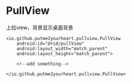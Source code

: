 # PullView
上拉view，背景显示桌面背景

<RelativeLayout
    xmlns:android="http://schemas.android.com/apk/res/android"
    xmlns:tools="http://schemas.android.com/tools"
    android:layout_width="match_parent"
    android:layout_height="match_parent">

    <io.github.putme2yourheart.pullview.PullView
        android:id="@+id/pullView"
        android:layout_width="match_parent"
        android:layout_height="match_parent">

        <!--add something-->

    </io.github.putme2yourheart.pullview.PullView>

</RelativeLayout>
